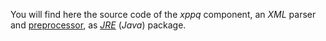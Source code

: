 You will find here the source code of the *xppq* component, an *XML* parser and [preprocessor](http://q37.info/s/t/xppq/), as [*JRE*](http://en.wikipedia.org/wiki/Java_virtual_machine) (*Java*) package.
